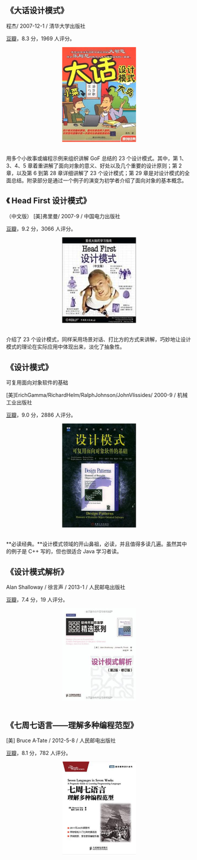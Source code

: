 





## 《大话设计模式》

程杰/ 2007-12-1 / 清华大学出版社

[豆瓣](https://book.douban.com/subject/2334288/)，8.3 分，1969 人评分。

<div align="center"> <img src="pics/书单-设计模式-大话设计模式.jpg" width=200px/> </div><br>

用多个小故事或编程示例来组织讲解 GoF 总结的 23 个设计模式。其中，第 1、3、4、5 章着重讲解了面向对象的意义、好处以及几个重要的设计原则；第 2 章，以及第 6 到第 28 章详细讲解了 23 个设计模式；第 29 章是对设计模式的全面总结。附录部分是通过一个例子的演变为初学者介绍了面向对象的基本概念。

 

## 《 Head First 设计模式》

（中文版） [美]弗里曼/ 2007-9 / 中国电力出版社

[豆瓣](https://book.douban.com/subject/2243615/)，9.2 分，3066 人评分。

<div align="center"> <img src="pics/书单-设计模式-Head First 设计模式（中文版）.jpg" width=200px/> </div><br>

介绍了 23 个设计模式，同样采用场景对话、打比方的方式来讲解，巧妙地让设计模式的理论在实际应用中体现出来，淡化了抽象性。

 

## 《设计模式》

可复用面向对象软件的基础

 [美]ErichGamma/RichardHelm/RalphJohnson/JohnVlissides/ 2000-9 / 机械工业出版社

[豆瓣](https://book.douban.com/subject/1052241/)，9.0 分，2886 人评分。

<div align="center"> <img src="pics/书单-设计模式-设计模式.jpg" width=200px/> </div><br>

**必读经典。**设计模式领域的开山鼻祖，必读，并且值得多读几遍。虽然其中的例子是 C++ 写的，但也很适合 Java 学习者读。

 

## 《设计模式解析》

Alan Shalloway / 徐言声 / 2013-1 / 人民邮电出版社

 [豆瓣](https://book.douban.com/subject/20406704/)，7.4 分，19 人评分。

<div align="center"> <img src="pics/书单-设计模式-设计模式解析.jpg" width=200px/> </div><br>



## 《七周七语言——理解多种编程范型》

[美] Bruce A·Tate / 2012-5-8 / 人民邮电出版社

[豆瓣](https://book.douban.com/subject/10555435/)，8.1 分，782 人评分。

<div align="center"> <img src="pics/书单-设计模式-七周七语言——理解多种编程范型.jpg" width=200px/> </div><br>





















